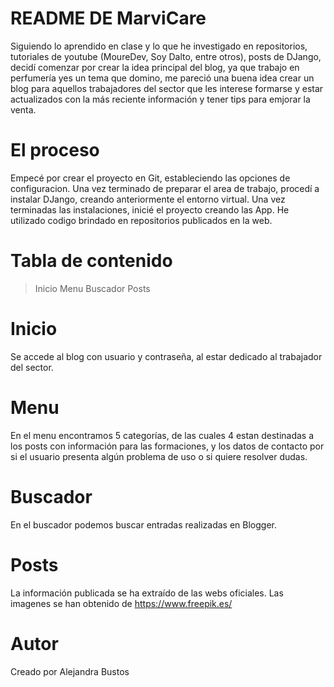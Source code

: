 # README DE MarviCare

Siguiendo lo aprendido en clase y lo que he investigado en repositorios, 
tutoriales de youtube (MoureDev, Soy Dalto, entre otros), posts de DJango,  
decidí comenzar por crear la idea principal del blog, ya que trabajo en perfumería yes un tema que domino, 
me pareció una buena idea crear un blog para aquellos trabajadores del sector que les interese formarse 
y estar actualizados con la más reciente información y tener tips para emjorar la venta.


# El proceso
Empecé por crear el proyecto en Git, estableciendo las opciones de configuracion. Una vez terminado de preparar el area de trabajo, procedí a instalar DJango, creando anteriormente el entorno virtual.
Una vez terminadas las instalaciones, inicié el proyecto creando las App.
He utilizado codigo brindado en repositorios publicados en la web.


# Tabla de contenido
>Inicio
>Menu
>Buscador
>Posts

# Inicio
Se accede al blog con usuario y contraseña, al estar dedicado al trabajador del sector. 

# Menu
En el menu encontramos 5 categorías, de las cuales 4 estan destinadas a los posts con información para las formaciones, y los datos de contacto por si el usuario presenta algún problema de uso o si quiere resolver dudas.

# Buscador
En el buscador podemos buscar entradas realizadas en Blogger.

# Posts
La información publicada se ha extraído de las webs oficiales. 
Las imagenes se han obtenido de https://www.freepik.es/

# Autor

Creado por Alejandra Bustos